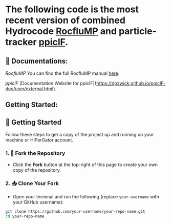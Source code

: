 # The following code is the most recent version of combined Hydrocode <u>RocfluMP</u> and particle-tracker <u>ppiclF</u>.

## 📘 **Documentations**: 
*RocfluMP*
You can find the full RocfluMP manual [here](docs/Rocflu_manual.pdf).

*ppiclF*
[Documentation Website for ppiclF]{https://dpzwick.github.io/ppiclF-doc/user/external.html}.

## Getting Started:

## 🚀 Getting Started

Follow these steps to get a copy of the project up and running on your machine or HiPerGator account.

### 1. 🍴 Fork the Repository

- Click the **Fork** button at the top-right of this page to create your own copy of the repository.

### 2. 📥 Clone Your Fork

- Open your terminal and run the following (replace `your-username` with your GitHub username):

```bash
git clone https://github.com/your-username/your-repo-name.git
cd your-repo-name
